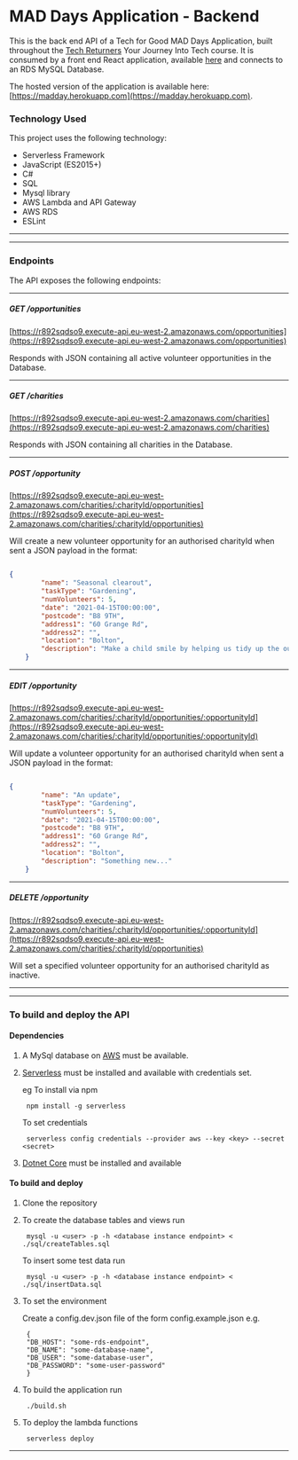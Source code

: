 # MAD Days Application - Backend

This is the back end API of a Tech for Good MAD Days Application, built throughout the [Tech Returners](https://techreturners.com) Your Journey Into Tech course. It is consumed by a front end React application, available [here](https://github.com/BackToTheFutureTech/Front-end) and connects to an RDS MySQL Database.

The hosted version of the application is available here: [https://madday.herokuapp.com](https://madday.herokuapp.com).

### Technology Used

This project uses the following technology:

- Serverless Framework
- JavaScript (ES2015+)
- C#
- SQL
- Mysql library
- AWS Lambda and API Gateway
- AWS RDS
- ESLint

---
---
### Endpoints

The API exposes the following endpoints:

---

##### GET /opportunities

[https://r892sqdso9.execute-api.eu-west-2.amazonaws.com/opportunities](https://r892sqdso9.execute-api.eu-west-2.amazonaws.com/opportunities)

Responds with JSON containing all active volunteer opportunities in the Database.

---

##### GET /charities

[https://r892sqdso9.execute-api.eu-west-2.amazonaws.com/charities](https://r892sqdso9.execute-api.eu-west-2.amazonaws.com/charities)

Responds with JSON containing all charities in the Database.

---

##### POST /opportunity

[https://r892sqdso9.execute-api.eu-west-2.amazonaws.com/charities/:charityId/opportunities](https://r892sqdso9.execute-api.eu-west-2.amazonaws.com/charities/:charityId/opportunities)

Will create a new volunteer opportunity for an authorised charityId when sent a JSON payload in the format:

```json

{
        "name": "Seasonal clearout",
        "taskType": "Gardening",
        "numVolunteers": 5,
        "date": "2021-04-15T00:00:00",
        "postcode": "B8 9TH",
        "address1": "60 Grange Rd",
        "address2": "",
        "location": "Bolton",
        "description": "Make a child smile by helping us tidy up the outdoor garden and play area of ... hospice..."
    }
```
    
---

##### EDIT /opportunity

[https://r892sqdso9.execute-api.eu-west-2.amazonaws.com/charities/:charityId/opportunities/:opportunityId](https://r892sqdso9.execute-api.eu-west-2.amazonaws.com/charities/:charityId/opportunities/:opportunityId)

Will update a volunteer opportunity for an authorised charityId when sent a JSON payload in the format:

```json

{
        "name": "An update",
        "taskType": "Gardening",
        "numVolunteers": 5,
        "date": "2021-04-15T00:00:00",
        "postcode": "B8 9TH",
        "address1": "60 Grange Rd",
        "address2": "",
        "location": "Bolton",
        "description": "Something new..."
    }
```
    
---

##### DELETE /opportunity

[https://r892sqdso9.execute-api.eu-west-2.amazonaws.com/charities/:charityId/opportunities/:opportunityId](https://r892sqdso9.execute-api.eu-west-2.amazonaws.com/charities/:charityId/opportunities)

Will set a specified volunteer opportunity for an authorised charityId as inactive.  

    
---

---

### To build and deploy the API

#### Dependencies
1. A MySql database on [AWS](https://aws.amazon.com/) must be available.
2. [Serverless](https://www.serverless.com/framework/docs/getting-started/) must be installed and available with credentials set. 

    eg To install via npm     
    
        npm install -g serverless 

    To set credentials

        serverless config credentials --provider aws --key <key> --secret <secret>

3. [Dotnet Core](https://dotnet.microsoft.com/) must be installed and available

#### To build and deploy

1. Clone the repository  
2. To create the database tables and views run 

        mysql -u <user> -p -h <database instance endpoint> < ./sql/createTables.sql

   To insert some test data run

        mysql -u <user> -p -h <database instance endpoint> < ./sql/insertData.sql
 
3. To set the environment

    Create a config.dev.json file of the form config.example.json e.g.

        {
        "DB_HOST": "some-rds-endpoint",
        "DB_NAME": "some-database-name",
        "DB_USER": "some-database-user",
        "DB_PASSWORD": "some-user-password"
        }

4. To build the application run

        ./build.sh 

5. To deploy the lambda functions

        serverless deploy

---
